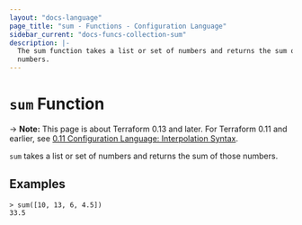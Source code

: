 ```yaml
---
layout: "docs-language"
page_title: "sum - Functions - Configuration Language"
sidebar_current: "docs-funcs-collection-sum"
description: |-
  The sum function takes a list or set of numbers and returns the sum of those
  numbers.
---
```


# `sum` Function

-> **Note:** This page is about Terraform 0.13 and later. For Terraform 0.11 and
earlier, see
[0.11 Configuration Language: Interpolation Syntax](../../configuration-0-11/interpolation.html).

`sum` takes a list or set of numbers and returns the sum of those numbers.


## Examples

```
> sum([10, 13, 6, 4.5])
33.5
```